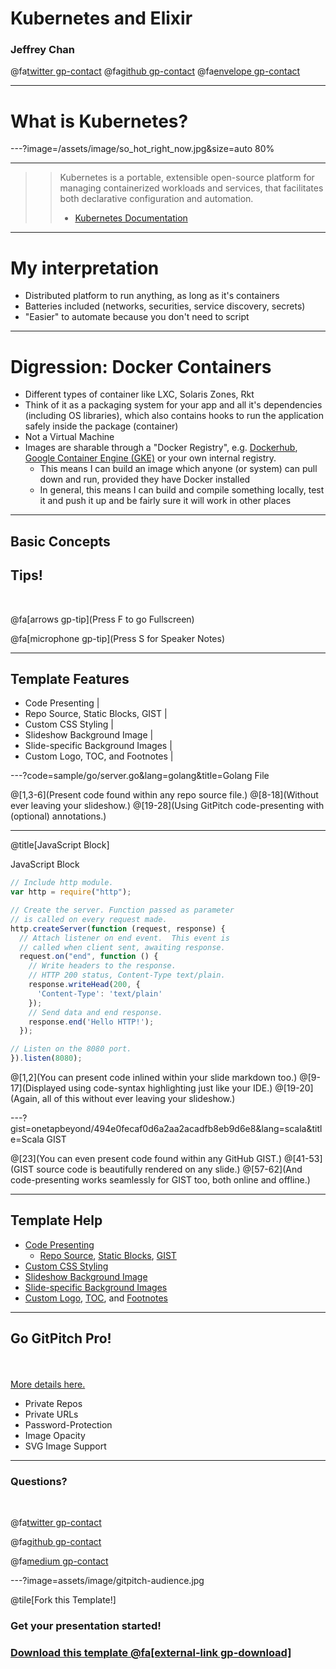 # Kubernetes and Elixir

### Jeffrey Chan
@fa[twitter gp-contact](@jgmchan)
@fa[github gp-contact](https://github.com/jgmchan)
@fa[envelope gp-contact](jgmchan@gmail.com)

---
# What is Kubernetes?

---?image=/assets/image/so_hot_right_now.jpg&size=auto 80%

---

> > Kubernetes is a portable, extensible open-source platform for managing containerized workloads and services, that facilitates both declarative configuration and automation.
> > - [Kubernetes Documentation](https://kubernetes.io/docs/concepts/overview/what-is-kubernetes/)

---
# My interpretation

- Distributed platform to run anything, as long as it's containers
- Batteries included (networks, securities, service discovery, secrets)
- "Easier" to automate because you don't need to script

---
# Digression: Docker Containers

* Different types of container like LXC, Solaris Zones, Rkt
* Think of it as a packaging system for your app and all it's dependencies (including OS libraries), which also contains
  hooks to run the application safely inside the package (container)
* Not a Virtual Machine
* Images are sharable through a "Docker Registry", e.g. [Dockerhub](https://hub.docker.com/), [Google Container Engine (GKE)](https://cloud.google.com/kubernetes-engine/) or your own internal registry.
    * This means I can build an image which anyone (or system) can pull down and run, provided they have Docker installed
    * In general, this means I can build and compile something locally, test it and push it up and be fairly sure it will work in other places

---
## Basic Concepts



## Tips!

<br>

@fa[arrows gp-tip](Press F to go Fullscreen)

@fa[microphone gp-tip](Press S for Speaker Notes)

---

## Template Features

- Code Presenting |
- Repo Source, Static Blocks, GIST |
- Custom CSS Styling |
- Slideshow Background Image |
- Slide-specific Background Images |
- Custom Logo, TOC, and Footnotes |

---?code=sample/go/server.go&lang=golang&title=Golang File

@[1,3-6](Present code found within any repo source file.)
@[8-18](Without ever leaving your slideshow.)
@[19-28](Using GitPitch code-presenting with (optional) annotations.)

---

@title[JavaScript Block]

<p><span class="slide-title">JavaScript Block</span></p>

```javascript
// Include http module.
var http = require("http");

// Create the server. Function passed as parameter
// is called on every request made.
http.createServer(function (request, response) {
  // Attach listener on end event.  This event is
  // called when client sent, awaiting response.
  request.on("end", function () {
    // Write headers to the response.
    // HTTP 200 status, Content-Type text/plain.
    response.writeHead(200, {
      'Content-Type': 'text/plain'
    });
    // Send data and end response.
    response.end('Hello HTTP!');
  });

// Listen on the 8080 port.
}).listen(8080);
```

@[1,2](You can present code inlined within your slide markdown too.)
@[9-17](Displayed using code-syntax highlighting just like your IDE.)
@[19-20](Again, all of this without ever leaving your slideshow.)

---?gist=onetapbeyond/494e0fecaf0d6a2aa2acadfb8eb9d6e8&lang=scala&title=Scala GIST

@[23](You can even present code found within any GitHub GIST.)
@[41-53](GIST source code is beautifully rendered on any slide.)
@[57-62](And code-presenting works seamlessly for GIST too, both online and offline.)

---

## Template Help

- [Code Presenting](https://github.com/gitpitch/gitpitch/wiki/Code-Presenting)
  + [Repo Source](https://github.com/gitpitch/gitpitch/wiki/Code-Delimiter-Slides), [Static Blocks](https://github.com/gitpitch/gitpitch/wiki/Code-Slides), [GIST](https://github.com/gitpitch/gitpitch/wiki/GIST-Slides)
- [Custom CSS Styling](https://github.com/gitpitch/gitpitch/wiki/Slideshow-Custom-CSS)
- [Slideshow Background Image](https://github.com/gitpitch/gitpitch/wiki/Background-Setting)
- [Slide-specific Background Images](https://github.com/gitpitch/gitpitch/wiki/Image-Slides#background)
- [Custom Logo](https://github.com/gitpitch/gitpitch/wiki/Logo-Setting), [TOC](https://github.com/gitpitch/gitpitch/wiki/Table-of-Contents), and [Footnotes](https://github.com/gitpitch/gitpitch/wiki/Footnote-Setting)

---

## Go GitPitch Pro!

<br>
<div class="left">
    <i class="fa fa-user-secret fa-5x" aria-hidden="true"> </i><br>
    <a href="https://gitpitch.com/pro-features" class="pro-link">
    More details here.</a>
</div>
<div class="right">
    <ul>
        <li>Private Repos</li>
        <li>Private URLs</li>
        <li>Password-Protection</li>
        <li>Image Opacity</li>
        <li>SVG Image Support</li>
    </ul>
</div>

---

### Questions?

<br>

@fa[twitter gp-contact](@gitpitch)

@fa[github gp-contact](gitpitch)

@fa[medium gp-contact](@gitpitch)

---?image=assets/image/gitpitch-audience.jpg

@tile[Fork this Template!]

### <span class="white">Get your presentation started!</span>
### [Download this template @fa[external-link gp-download]](https://gitpitch.com/template/download/beige)

